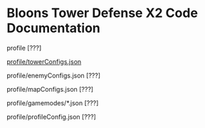 # Bloons Tower Defense X2 Code Documentation

profile [???]

[profile/towerConfigs.json](https://technolabyte.github.io/BTDX2-developer-wiki/towerConfigs.md)

profile/enemyConfigs.json [???]

profile/mapConfigs.json [???]

profile/gamemodes/*.json [???]

profile/profileConfig.json [???]
